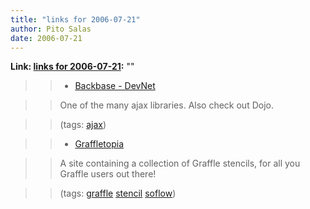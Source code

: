 ```yaml
---
title: "links for 2006-07-21"
author: Pito Salas
date: 2006-07-21
---
```


**Link: [links for 2006-07-21](None):** ""


>>

>>   * [Backbase - DevNet](<http://www.backbase.com/#dev/home.xml\[1\]>)

>>

>> One of the many ajax libraries. Also check out Dojo.

>>

>> (tags: [ajax](<http://del.icio.us/pitosalas/ajax>))

>>

>>   * [Graffletopia](<http://graffletopia.com/>)

>>

>> A site containing a collection of Graffle stencils, for all you Graffle
users out there!

>>

>> (tags: [graffle](<http://del.icio.us/pitosalas/graffle>)
[stencil](<http://del.icio.us/pitosalas/stencil>)
[soflow](<http://del.icio.us/pitosalas/soflow>))

>>

>>


